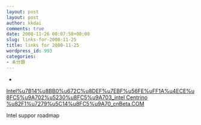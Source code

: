 ```yaml
---
layout: post
layout: post
author: kkdai
comments: true
date: 2008-11-26 00:07:58+00:00
slug: links-for-2008-11-25
title: links for 2008-11-25
wordpress_id: 993
categories:
- 未分類
---
```


  * 
                

[Intel%u7B14%u8BB0%u672C%u8DEF%u7EBF%u56FE%uFF1A%u4ECE%u8FC5%u9A702%u5230%u8FC5%u9A703_intel Centrino %u82F1%u7279%u5C14%u8FC5%u9A70_cnBeta.COM](http://www.cnbeta.com/articles/67671.htm)


                

Intel suppor roadmap



            
